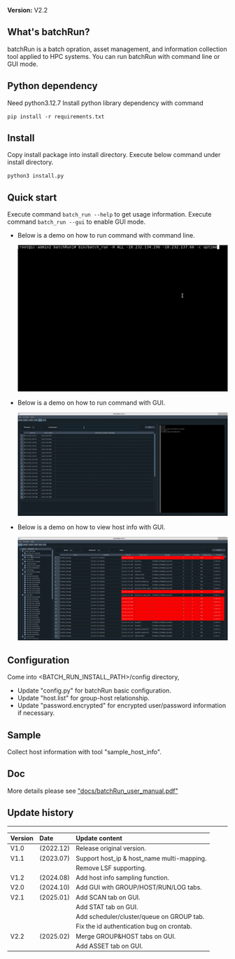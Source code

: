 **Version:** V2.2


## What's batchRun?
batchRun is a batch opration, asset management, and information collection tool applied to HPC systems.
You can run batchRun with command line or GUI mode.


## Python dependency
Need python3.12.7
Install python library dependency with command

    pip install -r requirements.txt


## Install
Copy install package into install directory.
Execute below command under install directory.

    python3 install.py


## Quick start
Execute command `batch_run --help` to get usage information.
Execute command `batch_run --gui` to enable GUI mode.
* Below is a demo on how to run command with command line.

   ![command_line_run_demo](data/demo/command_line_run_demo.gif)

* Below is a demo on how to run command with GUI.

   ![gui_run_demo](data/demo/gui_run_demo.gif)

* Below is a demo on how to view host info with GUI.

   ![host_filter_demo](data/demo/gui_info_demo.gif)


## Configuration
Come into <BATCH_RUN_INSTALL_PATH>/config directory,

  - Update "config.py" for batchRun basic configuration.
  - Update "host.list" for group-host relationship.
  - Update "password.encrypted" for encrypted user/password information if necessary.


## Sample
Collect host information with tool "sample_host_info".


## Doc
More details please see ["docs/batchRun_user_manual.pdf"](./docs/batchRun_user_manual.pdf)


## Update history
***
| Version | Date      | Update content                             |
|:--------|:----------|:-------------------------------------------|
| V1.0    | (2022.12) | Release original version.                  |
| V1.1    | (2023.07) | Support host_ip & host_name multi-mapping. |
|         |           | Remove LSF supporting.                     |
| V1.2    | (2024.08) | Add host info sampling function.           |
| V2.0    | (2024.10) | Add GUI with GROUP/HOST/RUN/LOG tabs.      |
| V2.1    | (2025.01) | Add SCAN tab on GUI.                       |
|         |           | Add STAT tab on GUI.                       |
|         |           | Add scheduler/cluster/queue on GROUP tab.  |
|         |           | Fix the id authentication bug on crontab.  |
| V2.2    | (2025.02) | Merge GROUP&HOST tabs on GUI.              |
|         |           | Add ASSET tab on GUI.                      |
